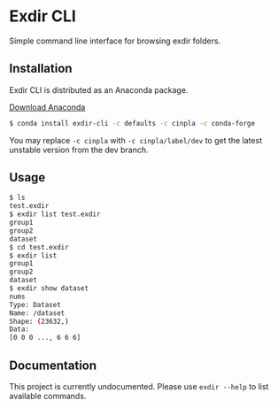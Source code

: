 # Exdir CLI #

Simple command line interface for browsing exdir folders.

## Installation ##

Exdir CLI is distributed as an Anaconda package.

[Download Anaconda](http://continuum.io/downloads)

```bash
$ conda install exdir-cli -c defaults -c cinpla -c conda-forge
```

You may replace `-c cinpla` with `-c cinpla/label/dev` to get the latest
unstable version from the dev branch.

## Usage ##

```bash
$ ls
test.exdir
$ exdir list test.exdir
group1
group2
dataset
$ cd test.exdir
$ exdir list
group1
group2
dataset
$ exdir show dataset
nums
Type: Dataset
Name: /dataset
Shape: (23632,)
Data:
[0 0 0 ..., 6 6 6]
```

## Documentation ##

This project is currently undocumented.
Please use `exdir --help` to list available commands.
